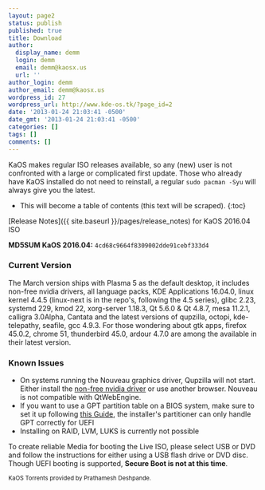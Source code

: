 ```yaml
---
layout: page2
status: publish
published: true
title: Download
author:
  display_name: demm
  login: demm
  email: demm@kaosx.us
  url: ''
author_login: demm
author_email: demm@kaosx.us
wordpress_id: 27
wordpress_url: http://www.kde-os.tk/?page_id=2
date: '2013-01-24 21:03:41 -0500'
date_gmt: '2013-01-24 21:03:41 -0500'
categories: []
tags: []
comments: []
---
```

KaOS makes regular ISO releases available, so any (new) user is not confronted with a large or complicated first update. Those who already have KaOS installed do not need to reinstall, a regular `sudo pacman -Syu` will always give you the latest.

* This will become a table of contents (this text will be scraped).
{:toc}

[Release Notes]({{ site.baseurl }}/pages/release_notes) for KaOS 2016.04 ISO

**MD5SUM KaOS 2016.04:**  `4cd68c9664f8309002dde91cebf333d4`

### Current Version <a id="Current_Version"></a>
The March version ships with Plasma 5 as the default desktop, it includes non-free nvidia drivers, all language packs, KDE Applications 16.04.0, linux kernel 4.4.5 (linux-next is in the repo's, following the 4.5 series), glibc 2.23, systemd 229, kmod 22, xorg-server 1.18.3, Qt 5.6.0 &amp; Qt 4.8.7, mesa 11.2.1, calligra 3.0Alpha, Cantata and the latest versions of qupzilla, octopi, kde-telepathy, seafile, gcc 4.9.3.
For those wondering about gtk apps, firefox 45.0.2, chrome 51, thunderbird 45.0, ardour 4.7.0 are among the available in their latest version.

### Known Issues <a id="Known_Issues"></a>

* On systems running the Nouveau graphics driver, Qupzilla will not start.  Either install the <a class="fancybox-iframe" href="{{ site.baseurl }}/docs/nvidia/" title="non-free nvidia">non-free nvidia driver</a> or use another browser.  Nouveau is not compatible with QtWebEngine.
* If you want to use a GPT partition table on a BIOS system, make sure to set it up following <a title="GPT on BIOS" href="{{ site.baseurl }}/docs/bios_gpt/">this Guide</a>, the installer's partitioner can only handle GPT correctly for UEFI
* Installing on RAID, LVM, LUKS is currently not possible

To create reliable Media for booting the Live ISO, please select USB or DVD and follow the instructions for either using a USB flash drive or DVD disc.
Though UEFI booting is supported, **Secure Boot is not at this time**.
<p><small>KaOS Torrents provided by Prathamesh Deshpande.</small></p>
